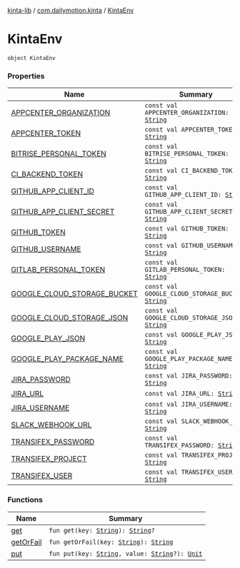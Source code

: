 [kinta-lib](../../index.md) / [com.dailymotion.kinta](../index.md) / [KintaEnv](./index.md)

# KintaEnv

`object KintaEnv`

### Properties

| Name | Summary |
|---|---|
| [APPCENTER_ORGANIZATION](-a-p-p-c-e-n-t-e-r_-o-r-g-a-n-i-z-a-t-i-o-n.md) | `const val APPCENTER_ORGANIZATION: `[`String`](https://kotlinlang.org/api/latest/jvm/stdlib/kotlin/-string/index.html) |
| [APPCENTER_TOKEN](-a-p-p-c-e-n-t-e-r_-t-o-k-e-n.md) | `const val APPCENTER_TOKEN: `[`String`](https://kotlinlang.org/api/latest/jvm/stdlib/kotlin/-string/index.html) |
| [BITRISE_PERSONAL_TOKEN](-b-i-t-r-i-s-e_-p-e-r-s-o-n-a-l_-t-o-k-e-n.md) | `const val BITRISE_PERSONAL_TOKEN: `[`String`](https://kotlinlang.org/api/latest/jvm/stdlib/kotlin/-string/index.html) |
| [CI_BACKEND_TOKEN](-c-i_-b-a-c-k-e-n-d_-t-o-k-e-n.md) | `const val CI_BACKEND_TOKEN: `[`String`](https://kotlinlang.org/api/latest/jvm/stdlib/kotlin/-string/index.html) |
| [GITHUB_APP_CLIENT_ID](-g-i-t-h-u-b_-a-p-p_-c-l-i-e-n-t_-i-d.md) | `const val GITHUB_APP_CLIENT_ID: `[`String`](https://kotlinlang.org/api/latest/jvm/stdlib/kotlin/-string/index.html) |
| [GITHUB_APP_CLIENT_SECRET](-g-i-t-h-u-b_-a-p-p_-c-l-i-e-n-t_-s-e-c-r-e-t.md) | `const val GITHUB_APP_CLIENT_SECRET: `[`String`](https://kotlinlang.org/api/latest/jvm/stdlib/kotlin/-string/index.html) |
| [GITHUB_TOKEN](-g-i-t-h-u-b_-t-o-k-e-n.md) | `const val GITHUB_TOKEN: `[`String`](https://kotlinlang.org/api/latest/jvm/stdlib/kotlin/-string/index.html) |
| [GITHUB_USERNAME](-g-i-t-h-u-b_-u-s-e-r-n-a-m-e.md) | `const val GITHUB_USERNAME: `[`String`](https://kotlinlang.org/api/latest/jvm/stdlib/kotlin/-string/index.html) |
| [GITLAB_PERSONAL_TOKEN](-g-i-t-l-a-b_-p-e-r-s-o-n-a-l_-t-o-k-e-n.md) | `const val GITLAB_PERSONAL_TOKEN: `[`String`](https://kotlinlang.org/api/latest/jvm/stdlib/kotlin/-string/index.html) |
| [GOOGLE_CLOUD_STORAGE_BUCKET](-g-o-o-g-l-e_-c-l-o-u-d_-s-t-o-r-a-g-e_-b-u-c-k-e-t.md) | `const val GOOGLE_CLOUD_STORAGE_BUCKET: `[`String`](https://kotlinlang.org/api/latest/jvm/stdlib/kotlin/-string/index.html) |
| [GOOGLE_CLOUD_STORAGE_JSON](-g-o-o-g-l-e_-c-l-o-u-d_-s-t-o-r-a-g-e_-j-s-o-n.md) | `const val GOOGLE_CLOUD_STORAGE_JSON: `[`String`](https://kotlinlang.org/api/latest/jvm/stdlib/kotlin/-string/index.html) |
| [GOOGLE_PLAY_JSON](-g-o-o-g-l-e_-p-l-a-y_-j-s-o-n.md) | `const val GOOGLE_PLAY_JSON: `[`String`](https://kotlinlang.org/api/latest/jvm/stdlib/kotlin/-string/index.html) |
| [GOOGLE_PLAY_PACKAGE_NAME](-g-o-o-g-l-e_-p-l-a-y_-p-a-c-k-a-g-e_-n-a-m-e.md) | `const val GOOGLE_PLAY_PACKAGE_NAME: `[`String`](https://kotlinlang.org/api/latest/jvm/stdlib/kotlin/-string/index.html) |
| [JIRA_PASSWORD](-j-i-r-a_-p-a-s-s-w-o-r-d.md) | `const val JIRA_PASSWORD: `[`String`](https://kotlinlang.org/api/latest/jvm/stdlib/kotlin/-string/index.html) |
| [JIRA_URL](-j-i-r-a_-u-r-l.md) | `const val JIRA_URL: `[`String`](https://kotlinlang.org/api/latest/jvm/stdlib/kotlin/-string/index.html) |
| [JIRA_USERNAME](-j-i-r-a_-u-s-e-r-n-a-m-e.md) | `const val JIRA_USERNAME: `[`String`](https://kotlinlang.org/api/latest/jvm/stdlib/kotlin/-string/index.html) |
| [SLACK_WEBHOOK_URL](-s-l-a-c-k_-w-e-b-h-o-o-k_-u-r-l.md) | `const val SLACK_WEBHOOK_URL: `[`String`](https://kotlinlang.org/api/latest/jvm/stdlib/kotlin/-string/index.html) |
| [TRANSIFEX_PASSWORD](-t-r-a-n-s-i-f-e-x_-p-a-s-s-w-o-r-d.md) | `const val TRANSIFEX_PASSWORD: `[`String`](https://kotlinlang.org/api/latest/jvm/stdlib/kotlin/-string/index.html) |
| [TRANSIFEX_PROJECT](-t-r-a-n-s-i-f-e-x_-p-r-o-j-e-c-t.md) | `const val TRANSIFEX_PROJECT: `[`String`](https://kotlinlang.org/api/latest/jvm/stdlib/kotlin/-string/index.html) |
| [TRANSIFEX_USER](-t-r-a-n-s-i-f-e-x_-u-s-e-r.md) | `const val TRANSIFEX_USER: `[`String`](https://kotlinlang.org/api/latest/jvm/stdlib/kotlin/-string/index.html) |

### Functions

| Name | Summary |
|---|---|
| [get](get.md) | `fun get(key: `[`String`](https://kotlinlang.org/api/latest/jvm/stdlib/kotlin/-string/index.html)`): `[`String`](https://kotlinlang.org/api/latest/jvm/stdlib/kotlin/-string/index.html)`?` |
| [getOrFail](get-or-fail.md) | `fun getOrFail(key: `[`String`](https://kotlinlang.org/api/latest/jvm/stdlib/kotlin/-string/index.html)`): `[`String`](https://kotlinlang.org/api/latest/jvm/stdlib/kotlin/-string/index.html) |
| [put](put.md) | `fun put(key: `[`String`](https://kotlinlang.org/api/latest/jvm/stdlib/kotlin/-string/index.html)`, value: `[`String`](https://kotlinlang.org/api/latest/jvm/stdlib/kotlin/-string/index.html)`?): `[`Unit`](https://kotlinlang.org/api/latest/jvm/stdlib/kotlin/-unit/index.html) |
